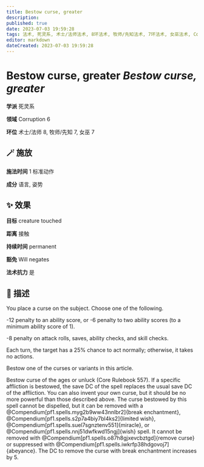 ```yaml
---
title: Bestow curse, greater
description: 
published: true
date: 2023-07-03 19:59:28
tags: 法术, 死灵系, 术士/法师法术, 8环法术, 牧师/先知法术, 7环法术, 女巫法术, Corruption
editor: markdown
dateCreated: 2023-07-03 19:59:28
---
```


# **Bestow curse, greater** *Bestow curse, greater*

**学派** 死灵系 

**领域** Corruption 6

**环位** 术士/法师 8, 牧师/先知 7, 女巫 7

## 🪄 施放

**施法时间** 1 标准动作

**成分** 语言, 姿势

## ✨ 效果 

**目标** creature touched 

**距离** 接触  

**持续时间** permanent 

**豁免** Will negates

**法术抗力** 是

## 📖 描述

You place a curse on the subject. Choose one of the following.



-12 penalty to an ability score, or -6 penalty to two ability scores (to a minimum ability score of 1).

-8 penalty on attack rolls, saves, ability checks, and skill checks.

Each turn, the target has a 25% chance to act normally; otherwise, it takes no actions.

Bestow one of the curses or variants in this article.

Bestow curse of the ages or unluck (Core Rulebook 557). If a specific affliction is bestowed, the save DC of the spell replaces the usual save DC of the affliction. You can also invent your own curse, but it should be no more powerful than those described above. The curse bestowed by this spell cannot be dispelled, but it can be removed with a @Compendium[pf1.spells.myg2b9ww43nnlbr2]{break enchantment}, @Compendium[pf1.spells.s2p7a4biy7bl4ks2]{limited wish}, @Compendium[pf1.spells.suel7sgnztenv551]{miracle}, or @Compendium[pf1.spells.nnj51dwfkwd15ngj]{wish} spell. It cannot be removed with @Compendium[pf1.spells.o87h8gjxevcbztgd]{remove curse} or suppressed with @Compendium[pf1.spells.iwkrfp38hdgovoj7]{abeyance}. The DC to remove the curse with break enchantment increases by 5.


    